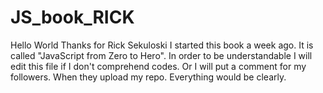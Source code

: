 # JS_book_RICK
Hello World
Thanks for Rick Sekuloski
I started this book a week ago. It is called "JavaScript from Zero to Hero".
In order to be understandable I will edit this file if I don't comprehend codes. Or I will put a comment for my followers. When they upload my repo. Everything would be clearly.
